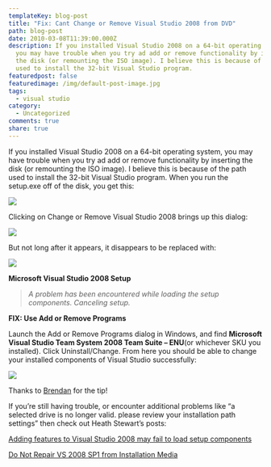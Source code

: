 ```yaml
---
templateKey: blog-post
title: "Fix: Cant Change or Remove Visual Studio 2008 from DVD"
path: blog-post
date: 2010-03-08T11:39:00.000Z
description: If you installed Visual Studio 2008 on a 64-bit operating system,
  you may have trouble when you try ad add or remove functionality by inserting
  the disk (or remounting the ISO image). I believe this is because of the path
  used to install the 32-bit Visual Studio program.
featuredpost: false
featuredimage: /img/default-post-image.jpg
tags:
  - visual studio
category:
  - Uncategorized
comments: true
share: true
---
```

If you installed Visual Studio 2008 on a 64-bit operating system, you may have trouble when you try ad add or remove functionality by inserting the disk (or remounting the ISO image). I believe this is because of the path used to install the 32-bit Visual Studio program. When you run the setup.exe off of the disk, you get this:

![](/img/change-or-remove.png)

Clicking on Change or Remove Visual Studio 2008 brings up this dialog:

![](/img/change-or-remove2.png)

But not long after it appears, it disappears to be replaced with:

![](/img/change-or-remove3.png)

**Microsoft Visual Studio 2008 Setup**

> *A problem has been encountered while loading the setup components. Canceling setup.*

**FIX: Use Add or Remove Programs**

Launch the Add or Remove Programs dialog in Windows, and find **Microsoft Visual Studio Team System 2008 Team Suite – ENU**(or whichever SKU you installed). Click Uninstall/Change. From here you should be able to change your installed components of Visual Studio successfully:

![](/img/change-or-remove4.png)

Thanks to [Brendan](http://brendan.enrick.com/) for the tip!

If you’re still having trouble, or encounter additional problems like “a selected drive is no longer valid. please review your installation path settings” then check out Heath Stewart’s posts:

[Adding features to Visual Studio 2008 may fail to load setup components](http://blogs.msdn.com/heaths/archive/2008/10/06/adding-features-to-visual-studio-2008-may-fail-to-load-setup-components.aspx)

[Do Not Repair VS 2008 SP1 from Installation Media](http://blogs.msdn.com/heaths/archive/2008/08/20/do-not-repair-vs-2008-sp1-from-installation-media.aspx)